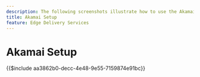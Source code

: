 ```yaml
---
description: The following screenshots illustrate how to use the Akamai Property Manager to configure a property to deliver content. **Essential settings are marked with a red circle.**
title: Akamai Setup
feature: Edge Delivery Services
---
```

# Akamai Setup

{{$include aa3862b0-decc-4e48-9e55-7159874e91bc}}